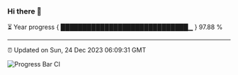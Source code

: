 ### Hi there 👋

⏳ Year progress { █████████████████████████████▁ } 97.88 %

---

⏰ Updated on Sun, 24 Dec 2023 06:09:31 GMT

![Progress Bar CI](https://github.com/Shyam-Makwana/GitHub-Actions-Demo/workflows/Progress%20Bar%20CI/badge.svg)
